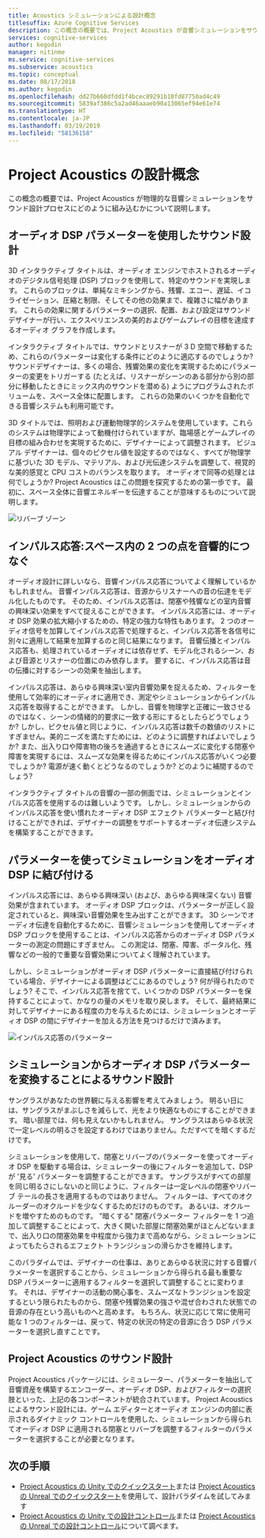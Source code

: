 ```yaml
---
title: Acoustics シミュレーションによる設計概念
titlesuffix: Azure Cognitive Services
description: この概念の概要では、Project Acoustics が音響シミュレーションをサウンド設計プロセスにどのように組み込むかについて説明します。
services: cognitive-services
author: kegodin
manager: nitinme
ms.service: cognitive-services
ms.subservice: acoustics
ms.topic: conceptual
ms.date: 08/17/2018
ms.author: kegodin
ms.openlocfilehash: dd27b660dfdd1f4bcec89291b10fd87750ad4c49
ms.sourcegitcommit: 5839af386c5a2ad46aaaeb90a13065ef94e61e74
ms.translationtype: HT
ms.contentlocale: ja-JP
ms.lasthandoff: 03/19/2019
ms.locfileid: "58136158"
---
```

# <a name="project-acoustics-design-process-concepts"></a>Project Acoustics の設計概念

この概念の概要では、Project Acoustics が物理的な音響シミュレーションをサウンド設計プロセスにどのように組み込むかについて説明します。

## <a name="sound-design-with-audio-dsp-parameters"></a>オーディオ DSP パラメーターを使用したサウンド設計

3D インタラクティブ タイトルは、オーディオ エンジンでホストされるオーディオのデジタル信号処理 (DSP) ブロックを使用して、特定のサウンドを実現します。 これらのブロックは、単純なミキシングから、残響、エコー、遅延、イコライゼーション、圧縮と制限、そしてその他の効果まで、複雑さに幅があります。 これらの効果に関するパラメーターの選択、配置、および設定はサウンド デザイナーが行い、エクスペリエンスの美的およびゲームプレイの目標を達成するオーディオ グラフを作成します。

インタラクティブ タイトルでは、サウンドとリスナーが 3 D 空間で移動するため、これらのパラメーターは変化する条件にどのように適応するのでしょうか? サウンドデザイナーは、多くの場合、残響効果の変化を実現するためにパラメーターの変更をトリガーする (たとえば、リスナーがシーンのある部分から別の部分に移動したときにミックス内のサウンドを潜める) ようにプログラムされたボリュームを、スペース全体に配置します。 これらの効果のいくつかを自動化できる音響システムも利用可能です。

3D タイトルでは、照明および運動物理学的システムを使用しています。これらのシステムは物理学によって動機付けられていますが、臨場感とゲームプレイの目標の組み合わせを実現するために、デザイナーによって調整されます。 ビジュアル デザイナーは、個々のピクセル値を設定するのではなく、すべてが物理学に基づいた 3D モデル、マテリアル、および光伝達システムを調整して、視覚的な美的感覚と CPU コストのバランスを取ります。 オーディオで同等の処理とは何でしょうか? Project Acoustics はこの問題を探究するための第一歩です。 最初に、スペース全体に音響エネルギーを伝達することが意味するものについて説明します。

![リバーブ ゾーン](media/reverb-zones-altspace.png)

## <a name="impulse-responses-acoustically-connecting-two-points-in-space"></a>インパルス応答:スペース内の 2 つの点を音響的につなぐ

オーディオ設計に詳しいなら、音響インパルス応答についてよく理解しているかもしれません。 音響インパルス応答は、音源からリスナーへの音の伝達をモデル化したものです。 そのため、インパルス応答は、閉塞や残響などの室内音響の興味深い効果をすべて捉えることができます。 インパルス応答には、オーディオ DSP 効果の拡大縮小するための、特定の強力な特性もあります。 2 つのオーディオ信号を加算してインパルス応答で処理すると、インパルス応答を各信号に別々に適用して結果を加算するのと同じ結果になります。 音響伝播とインパルス応答も、処理されているオーディオには依存せず、モデル化されるシーン、および音源とリスナーの位置にのみ依存します。 要するに、インパルス応答は音の伝播に対するシーンの効果を抽出します。

インパルス応答は、あらゆる興味深い室内音響効果を捉えるため、フィルターを使用して効率的にオーディオに適用でき、測定やシミュレーションからインパルス応答を取得することができます。 しかし、音響を物理学と正確に一致させるのではなく、シーンの情緒的的要求に一致する形にするとしたらどうでしょうか? しかし、ピクセル値と同じように、インパルス応答は数千の数値のリストにすぎません。美的ニーズを満たすためには、どのように調整すればよいでしょうか? また、出入り口や障害物の後ろを通過するときにスムーズに変化する閉塞や障害を実現するには、スムーズな効果を得るためにインパルス応答がいくつ必要でしょうか? 電源が速く動くとどうなるのでしょうか? どのように補間するのでしょう?

インタラクティブ タイトルの音響の一部の側面では、シミュレーションとインパルス応答を使用するのは難しいようです。 しかし、シミュレーションからのインパルス応答を使い慣れたオーディオ DSP エフェクト パラメーターと結び付けることができれば、デザイナーの調整をサポートするオーディオ伝達システムを構築することができます。

## <a name="connecting-simulation-to-audio-dsp-with-parameters"></a>パラメーターを使ってシミュレーションをオーディオ DSP に結び付ける

インパルス応答には、あらゆる興味深い (および、あらゆる興味深くない) 音響効果が含まれています。 オーディオ DSP ブロックは、パラメーターが正しく設定されていると、興味深い音響効果を生み出すことができます。 3D シーンでオーディオ伝達を自動化するために、音響シミュレーションを使用してオーディオ DSP ブロックを使用することは、インパルス応答からのオーディオ DSP パラメーターの測定の問題にすぎません。 この測定は、閉塞、障害、ポータル化、残響などの一般的で重要な音響効果についてよく理解されています。

しかし、シミュレーションがオーディオ DSP パラメーターに直接結び付けられている場合、デザイナーによる調整はどこにあるのでしょう? 何が得られたのでしょう? そこで、インパルス応答を捨てて、いくつかの DSP パラメーターを保持することによって、かなりの量のメモリを取り戻します。 そして、最終結果に対してデザイナーにある程度の力を与えるためには、シミュレーションとオーディオ DSP の間にデザイナーを加える方法を見つけるだけで済みます。

![インパルス応答のパラメーター](media/acoustic-parameters.png)

## <a name="sound-design-by-transforming-audio-dsp-parameters-from-simulation"></a>シミュレーションからオーディオ DSP パラメーターを変換することによるサウンド設計

サングラスがあなたの世界観に与える影響を考えてみましょう。 明るい日には、サングラスがまぶしさを減らして、光をより快適なものにすることができます。 暗い部屋では、何も見えないかもしれません。 サングラスはあらゆる状況で一定レベルの明るさを設定するわけではありません。ただすべてを暗くするだけです。

シミュレーションを使用して、閉塞とリバーブのパラメーターを使ってオーディオ DSP を駆動する場合は、シミュレーターの後にフィルターを追加して、DSP が '見る' パラメーターを調整することができます。 サングラスがすべての部屋を同じ明るさにしないのと同じように、フィルターは一定レベルの閉塞やリバーブ テールの長さを適用するものではありません。 フィルターは、すべてのオクルーダーのオクルードを少なくするためだけのものです。 あるいは、オクルードを増やすためのものです。 "暗くする" 閉塞パラメーター フィルターを 1 つ追加して調整することによって、大きく開いた部屋に閉塞効果がほとんどないままで、出入り口の閉塞効果を中程度から強力まで高めながら、シミュレーションによってもたらされるエフェクト トランジションの滑らかさを維持します。

このパラダイムでは、デザイナーの仕事は、ありとあらゆる状況に対する音響パラメーターを選択することから、シミュレーションから得られる最も重要な DSP パラメーターに適用するフィルターを選択して調整することに変わります。 それは、デザイナーの活動の関心事を、スムーズなトランジションを設定するという限られたものから、閉塞や残響効果の強さや混ぜ合わされた状態での音源の存在という高いものへと高めます。 もちろん、状況に応じて常に使用可能な 1 つのフィルターは、戻って、特定の状況の特定の音源に合う DSP パラメーターを選択し直すことです。

## <a name="sound-design-in-project-acoustics"></a>Project Acoustics のサウンド設計

Project Acoustics パッケージには、シミュレーター、パラメーターを抽出して音響資産を構築するエンコーダー、オーディオ DSP、およびフィルターの選択肢といった、上記の各コンポーネントが統合されています。 Project Acoustics によるサウンド設計には、ゲーム エディターとオーディオ エンジンの内部に表示されるダイナミック コントロールを使用した、シミュレーションから得られてオーディオ DSP に適用される閉塞とリバーブを調整するフィルターのパラメーターを選択することが必要となります。

## <a name="next-steps"></a>次の手順
* [Project Acoustics の Unity でのクイックスタート](unity-quickstart.md)または [Project Acousticsの Unreal でのクイックスタート](unreal-quickstart.md)を使用して、設計パラダイムを試してみます
* [Project Acoustics の Unity での設計コントロール](unity-workflow.md)または [Project Acoustics の Unreal での設計コントロール](unreal-workflow.md)について調べます。

